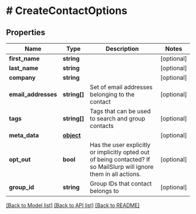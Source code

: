 # # CreateContactOptions

## Properties

Name | Type | Description | Notes
------------ | ------------- | ------------- | -------------
**first_name** | **string** |  | [optional] 
**last_name** | **string** |  | [optional] 
**company** | **string** |  | [optional] 
**email_addresses** | **string[]** | Set of email addresses belonging to the contact | [optional] 
**tags** | **string[]** | Tags that can be used to search and group contacts | [optional] 
**meta_data** | [**object**]() |  | [optional] 
**opt_out** | **bool** | Has the user explicitly or implicitly opted out of being contacted? If so MailSlurp will ignore them in all actions. | [optional] 
**group_id** | **string** | Group IDs that contact belongs to | [optional] 

[[Back to Model list]](../../README#documentation-for-models) [[Back to API list]](../../README#documentation-for-api-endpoints) [[Back to README]](../../README)


